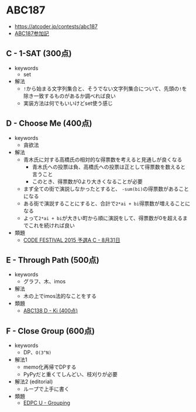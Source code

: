 # ABC187
* https://atcoder.jp/contests/abc187
* [ABC187参加記]( https://medium.com/@kevinrobot34/abc187-c2fb559ad2d8 )


## C - 1-SAT (300点)
* keywords
  - set
* 解法
  - `!`から始まる文字列集合と、そうでない文字列集合について、先頭の`!`を除き一致するものがあるか調べれば良い
  - 実装方法は何でもいいけどset使う感じ


## D - Choose Me (400点)
* keywords
  - 貪欲法
* 解法
  - 青木氏に対する高橋氏の相対的な得票数を考えると見通しが良くなる
    - 青木氏への投票は負、高橋氏への投票は正として得票数を数えると言うこと
    - このとき、得票数が0より大きくなることが必要
  - まず全ての街で演説しなかったとすると、 `-sum(bi)`の得票数があることになる
  - ある街で演説することにすると、合計で`2*ai + bi`得票数が増えることになる
  - よって`2*ai + bi`が大きい町から順に演説をして、得票数が0を超えるまでこれを続ければ良い
* 類題
  - [CODE FESTIVAL 2015 予選A C - 8月31日]( https://atcoder.jp/contests/code-festival-2015-quala/tasks/codefestival_2015_qualA_c )


## E - Through Path (500点)
* keywords
  - グラフ、木、imos
* 解法
  - 木の上でimos法的なことをする
* 類題
  - [ABC138 D - Ki (400点)]( https://atcoder.jp/contests/abc138/tasks/abc138_d )


## F - Close Group (600点)
* keywords
  - DP、`O(3^N)`
* 解法1
  - memo化再帰でDPする
  - PyPyだと重くてしんどい、枝刈りが必要
* 解法2 (editorial)
  - ループで上手に書く
* 類題
  - [EDPC U - Grouping]( https://atcoder.jp/contests/dp/tasks/dp_u )
